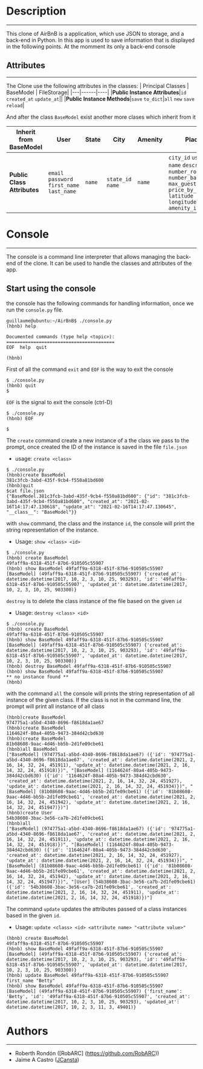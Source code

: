 # Description
-----
This clone of AirBnB is a application, which use JSON to storage, and a back-end in Python.
In this app is used to save information that is displayed in the following points.
At the momment its only a back-end console
## Attributes
---
The Clone use the following attributes in the classes:
| Principal Classes | BaseModel | FileStorage|
|---|------|----|
|**Public Instance Attributes**|`id` `created_at` `update_at`||
|**Public Instance Methods**|`save` `to_dict`|`all` `new` `save` `reload`|

And after the class `BaseModel` exist another more clases which inherit from it

|Inherit from BaseModel| User | State | City | Amenity | Place | Review|
|---|---|---|---|---|---|---|
|**Public Class Attributes**| `email` `password` `first_name` `last_name` |`name`| `state_id` `name`|`name`|`city_id` `user_id` `name` `description` `number_rooms` `number_bathrooms` `max_guest` `price_by_night` `latitude` `longitude` `amenity_ids`| `place_id` `user_id` `text`|

# Console
---
The console is a command line interpreter that allows managing the back-end of the clone. It can be used to handle the classes and attributes of the app.

## Start using the console

the console has the following commands for handling information, once we run the `console.py` file.
```
guillaume@ubuntu:~/AirBnB$ ./console.py
(hbnb) help

Documented commands (type help <topic>):
========================================
EOF  help  quit

(hbnb)
```
First of all the command `exit` and `EOF` is the way to exit the console
```
$ ./console.py
(hbnb) quit 
$
```
`EOF` is the signal to exit the console (ctrl-D)
```
$ ./console.py
(hbnb) EOF

$
```
The `create` command create a new instance of a the class we pass to the prompt, once created the ID of the instance is saved in the file `file.json`
- usage: `create <class>`
```
$ ./console.py
(hbnb)create BaseModel
381c3fcb-3abd-435f-9cb4-f550a81bd600
(hbnb)quit
$cat file.json
{"BaseModel.381c3fcb-3abd-435f-9cb4-f550a81bd600": {"id": "381c3fcb-3abd-435f-9cb4-f550a81bd600", "created_at": "2021-02-16T14:17:47.130618", "update_at": "2021-02-16T14:17:47.130645", "__class__": "BaseModel"}}
```
with `show` command, the class and the instance `id`, the console will print the string representation of the instance.
- Usage: `show <class> <id>`
```
$ ./console.py
(hbnb) create BaseModel
49faff9a-6318-451f-87b6-910505c55907
(hbnb) show BaseModel 49faff9a-6318-451f-87b6-910505c55907
[BaseModel] (49faff9a-6318-451f-87b6-910505c55907) {'created_at': datetime.datetime(2017, 10, 2, 3, 10, 25, 903293), 'id': '49faff9a-6318-451f-87b6-910505c55907', 'updated_at': datetime.datetime(2017, 10, 2, 3, 10, 25, 903300)}
```
`destroy` is to delete the class instance of the file based on the given `id`
-  Usage: `destroy <class> <id>`
```
$ ./console.py
(hbnb) create BaseModel
49faff9a-6318-451f-87b6-910505c55907
(hbnb) show BaseModel 49faff9a-6318-451f-87b6-910505c55907
[BaseModel] (49faff9a-6318-451f-87b6-910505c55907) {'created_at': datetime.datetime(2017, 10, 2, 3, 10, 25, 903293), 'id': '49faff9a-6318-451f-87b6-910505c55907', 'updated_at': datetime.datetime(2017, 10, 2, 3, 10, 25, 903300)}
(hbnb) destroy BaseModel 49faff9a-6318-451f-87b6-910505c55907
(hbnb) show BaseModel 49faff9a-6318-451f-87b6-910505c55907
** no instance found **
(hbnb)
```
with the command `all` the console will prints the string representation of all instance of the given class. If the class is not in the command line, the prompt will print all instance of all class
```
(hbnb)create BaseModel
974775a1-a5bd-4340-8696-f8618da1ae67
(hbnb)create BaseModel
1164624f-80a4-405b-9473-384d42cbd630
(hbnb)create BaseModel
81b08608-9aac-4d46-bb5b-2d1fe09cbe61
(hbnb)all BaseModel
["BaseModel] (974775a1-a5bd-4340-8696-f8618da1ae67) ({'id': '974775a1-a5bd-4340-8696-f8618da1ae67', 'created_at': datetime.datetime(2021, 2, 16, 14, 32, 24, 451911), 'update_at': datetime.datetime(2021, 2, 16, 14, 32, 24, 451918)})", "[BaseModel] (1164624f-80a4-405b-9473-384d42cbd630) ({'id': '1164624f-80a4-405b-9473-384d42cbd630', 'created_at': datetime.datetime(2021, 2, 16, 14, 32, 24, 451927), 'update_at': datetime.datetime(2021, 2, 16, 14, 32, 24, 451934)})", "[BaseModel] (81b08608-9aac-4d46-bb5b-2d1fe09cbe61) ({'id': '81b08608-9aac-4d46-bb5b-2d1fe09cbe61', 'created_at': datetime.datetime(2021, 2, 16, 14, 32, 24, 451942), 'update_at': datetime.datetime(2021, 2, 16, 14, 32, 24, 451947)})"]
(hbnb)create User
54b38608-3bac-3e56-ca7b-2d1fe09cbe61
(hbnb)all
["BaseModel] (974775a1-a5bd-4340-8696-f8618da1ae67) ({'id': '974775a1-a5bd-4340-8696-f8618da1ae67', 'created_at': datetime.datetime(2021, 2, 16, 14, 32, 24, 451911), 'update_at': datetime.datetime(2021, 2, 16, 14, 32, 24, 451918)})", "[BaseModel] (1164624f-80a4-405b-9473-384d42cbd630) ({'id': '1164624f-80a4-405b-9473-384d42cbd630', 'created_at': datetime.datetime(2021, 2, 16, 14, 32, 24, 451927), 'update_at': datetime.datetime(2021, 2, 16, 14, 32, 24, 451934)})", "[BaseModel] (81b08608-9aac-4d46-bb5b-2d1fe09cbe61) ({'id': '81b08608-9aac-4d46-bb5b-2d1fe09cbe61', 'created_at': datetime.datetime(2021, 2, 16, 14, 32, 24, 451942), 'update_at': datetime.datetime(2021, 2, 16, 14, 32, 24, 451947)})", "[User] (54b38608-3bac-3e56-ca7b-2d1fe09cbe61) ({'id': '54b38608-3bac-3e56-ca7b-2d1fe09cbe61', 'created_at': datetime.datetime(2021, 2, 16, 14, 32, 24, 451911), 'update_at': datetime.datetime(2021, 2, 16, 14, 32, 24, 451918)})"]
```
The command `update` updates the attributes passed of a class instances based in the given `id`.
- Usage: `update <class> <id> <attribute name> "<attribute value>"`
```
(hbnb) create BaseModel
49faff9a-6318-451f-87b6-910505c55907
(hbnb) show BaseModel 49faff9a-6318-451f-87b6-910505c55907
[BaseModel] (49faff9a-6318-451f-87b6-910505c55907) {'created_at': datetime.datetime(2017, 10, 2, 3, 10, 25, 903293), 'id': '49faff9a-6318-451f-87b6-910505c55907', 'updated_at': datetime.datetime(2017, 10, 2, 3, 10, 25, 903300)}
(hbnb) update BaseModel 49faff9a-6318-451f-87b6-910505c55907 first_name "Betty"
(hbnb) show BaseModel 49faff9a-6318-451f-87b6-910505c55907
[BaseModel] (49faff9a-6318-451f-87b6-910505c55907) {'first_name': 'Betty', 'id': '49faff9a-6318-451f-87b6-910505c55907', 'created_at': datetime.datetime(2017, 10, 2, 3, 10, 25, 903293), 'updated_at': datetime.datetime(2017, 10, 2, 3, 11, 3, 49401)}
```
# Authors
---
- Roberth Rondón ([RobARC] (https://github.com/RobARC))
- Jaime A Castro ([JCansta](https://github.com/JCansta))
